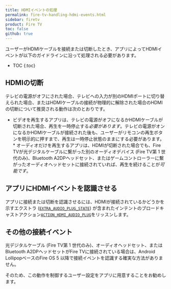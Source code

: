 ```yaml
---
title: HDMIイベントの処理
permalink: fire-tv-handling-hdmi-events.html
sidebar: firetv
product: Fire TV
toc: false
github: true
---
```


ユーザーがHDMIケーブルを接続または切断したとき、アプリによってHDMIイベントが以下のガイドラインに沿って処理される必要があります。

* TOC
{:toc}

## HDMIの切断

テレビの電源がオフにされた場合、テレビへの入力が別のHDMIポートに切り替えられた場合、またはHDMIケーブルの接続が物理的に解除された場合のHDMIの切断について推奨される動作は次のとおりです。

*  ビデオを再生するアプリは、テレビの電源がオフになるかHDMIケーブルが切断された場合、再生を一時停止する*必要があります*。テレビの電源がオンになるかHDMIケーブルが接続された後も、ユーザーがリモコンの再生ボタンを明示的に押すまで、再生は一時停止状態のままにする必要があります。*  オーディオだけを再生するアプリは、HDMIが切断された場合でも、Fire TVが光デジタルケーブルに繋がった別のオーディオデバイス (Fire TV第 1 世代のみ)、Bluetooth A2DPヘッドセット、またはゲームコントローラーに繋がったオーディオヘッドセットに接続されていれば、再生を続けることが*可能です*。
 
## アプリにHDMIイベントを認識させる

アプリに接続または切断を認識させるには、HDMIが接続されているかどうかを示すエクストラ ([`EXTRA_AUDIO_PLUG_STATE`][2]) が含まれたインテントのブロードキャストアクション[`ACTION_HDMI_AUDIO_PLUG`][1]をリッスンします。

## その他の接続イベント

光デジタルケーブル (Fire TV第 1 世代のみ)、オーディオヘッドセット、またはBluetooth A2DPヘッドセットがFire TVに接続されている場合は、Android LollipopベースのFire OS 5 以降で接続イベントを認識する確実な方法がありません。 

そのため、この動作を制御するユーザー設定をアプリに用意することをお勧めします。
 
 
[1]: https://developer.android.com/intl/reference/android/media/AudioManager.html#ACTION_HDMI_AUDIO_PLUG
[2]: https://developer.android.com/reference/android/media/AudioManager.html#EXTRA_AUDIO_PLUG_STATE